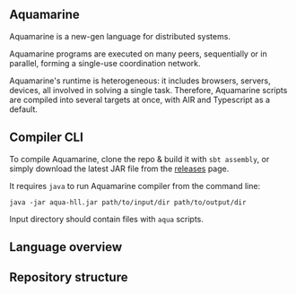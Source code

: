 ## Aquamarine

Aquamarine is a new-gen language for distributed systems.

Aquamarine programs are executed on many peers, sequentially 
or in parallel, forming a single-use coordination network.

Aquamarine's runtime is heterogeneous: it includes browsers, servers, devices, all involved in solving a single task.
Therefore, Aquamarine scripts are compiled into several targets at once, with AIR and Typescript as a default.

## Compiler CLI

To compile Aquamarine, clone the repo & build it with `sbt assembly`,
or simply download the latest JAR file from the [releases](https://github.com/fluencelabs/aqua-hll/releases) page.

It requires `java` to run Aquamarine compiler from the command line:

```commandline
java -jar aqua-hll.jar path/to/input/dir path/to/output/dir
```

Input directory should contain files with `aqua` scripts.

## Language overview



## Repository structure